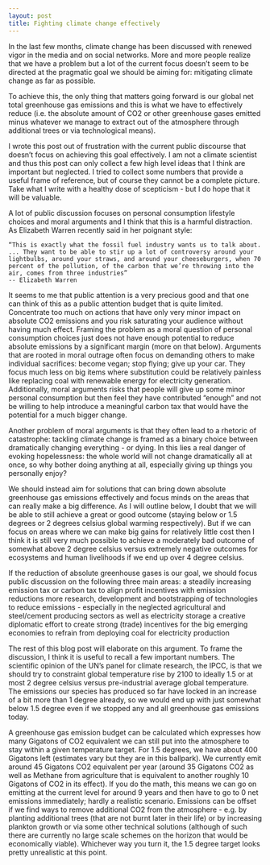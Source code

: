 ```yaml
---
layout: post
title: Fighting climate change effectively
---
```


In the last few months, climate change has been discussed with renewed vigor in the media and on social networks. More and more people realize that we have a problem but a lot of the current focus doesn’t seem to be directed at the pragmatic goal we should be aiming for:   mitigating climate change as far as possible.

To achieve this, the only thing that matters going forward is our global net total greenhouse gas emissions and this is what we have to effectively reduce (i.e. the absolute amount of CO2 or other greenhouse gases emitted minus whatever we manage to extract out of the atmosphere through additional trees or via technological means).

I wrote this post out of frustration with the current public discourse that doesn’t focus on achieving this goal effectively. I am not a climate scientist and thus this post can only collect a few high level ideas that I think are important but neglected. I tried to collect some numbers that provide a useful frame of reference, but of course they cannot be a complete picture. Take what I write with a healthy dose of scepticism - but I do hope that it will be valuable.

A lot of public discussion focuses on personal consumption lifestyle choices and moral arguments and I think that this is a harmful distraction. As Elizabeth Warren recently said in her poignant style:


    “This is exactly what the fossil fuel industry wants us to talk about. ... They want to be able to stir up a lot of controversy around your lightbulbs, around your straws, and around your cheeseburgers, when 70 percent of the pollution, of the carbon that we’re throwing into the air, comes from three industries”
    -- Elizabeth Warren

It seems to me that public attention is a very precious good and that one can think of this as a public attention budget that is quite limited. Concentrate too much on actions that have only very minor impact on absolute CO2 emissions and you risk saturating your audience without having much effect. Framing the problem as a moral question of personal consumption choices just does not have enough potential to reduce absolute emissions by a significant margin (more on that below). Arguments that are rooted in moral outrage often focus on demanding others to make individual sacrifices: become vegan; stop flying; give up your car. They focus much less on big items where substitution could be relatively painless like replacing coal with renewable energy for electricity generation. Additionally, moral arguments risks that people will give up some minor personal consumption but then feel they have contributed “enough” and not be willing to help introduce a meaningful carbon tax that would have the potential for a much bigger change.

Another problem of moral arguments is that they often lead to a rhetoric of catastrophe: tackling climate change is framed as a binary choice between dramatically changing everything - or dying. In this lies a real danger of evoking hopelessness: the whole world will not change dramatically all at once, so why bother doing anything at all, especially giving up things you personally enjoy?

We should instead aim for solutions that can bring down absolute greenhouse gas emissions effectively and focus minds on the areas that can really make a big difference. As I will outline below, I doubt that we will be able to still achieve a great or good outcome (staying below or 1.5 degrees or 2 degrees celsius global warming respectively). But if we can focus on areas where we can make big gains for relatively little cost then I think it is still very much possible to achieve a moderately bad outcome of somewhat above 2 degree celsius versus extremely negative outcomes for ecosystems and human livelihoods if we end up over 4 degree celsius.

If the reduction of absolute greenhouse gases is our goal, we should focus public discussion on the following three main areas:
a steadily increasing emission tax or carbon tax to align profit incentives with emission reductions
more research, development and bootstrapping of technologies to reduce emissions - especially in the neglected agricultural and steel/cement producing sectors as well as electricity storage
a creative diplomatic effort to create strong (trade) incentives for the big emerging economies to refrain from deploying coal for electricity production

The rest of this blog post will elaborate on this argument. To frame the discussion, I think it is useful to recall a few important numbers. The scientific opinion of the UN’s panel for climate research, the IPCC, is that we should try to constraint global temperature rise by 2100 to ideally 1.5 or at most 2 degree celsius versus pre-industrial average global temperature. The emissions our species has produced so far have locked in an increase of a bit more than 1 degree already, so we would end up with just somewhat below 1.5 degree even if we stopped any and all greenhouse gas emissions today.

A greenhouse gas emission budget can be calculated which expresses how many Gigatons of CO2 equivalent we can still put into the atmosphere to stay within a given temperature target. For 1.5 degrees, we have about 400 Gigatons left (estimates vary but they are in this ballpark). We currently emit around 45 Gigatons CO2 equivalent per year (around 35 Gigatons CO2 as well as Methane from agriculture that is equivalent to another roughly 10 Gigatons of CO2 in its effect). If you do the math, this means we can go on emitting at the current level for around 9 years and then have to go to 0 net emissions immediately; hardly a realistic scenario. Emissions can be offset if we find ways to remove additional CO2 from the atmosphere - e.g. by planting additional trees (that are not burnt later in their life) or by increasing plankton growth or via some other technical solutions (although  of such there are currently no large scale schemes on the horizon that would be economically viable). Whichever way you turn it, the 1.5 degree target looks pretty unrealistic at this point.
